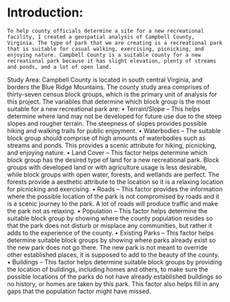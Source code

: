 # Introduction:
	To help county officials determine a site for a new recreational facility, I created a geospatial analysis of Campbell County, Virginia. The type of park that we are creating is a recreational park that is suitable for casual walking, exercising, picnicking, and enjoying nature. Campbell County is a suitable county for a new recreational park because it has slight elevation, plenty of streams and ponds, and a lot of open land.
Study Area:
Campbell County is located in south central Virginia, and borders the Blue Ridge Mountains. The county study area comprises of thirty-seven census block groups, which is the primary unit of analysis for this project. The variables that determine which block group is the most suitable for a new recreational park are: 
•	Terrain/Slope – This helps determine where land may not be developed for future use due to the steep slopes and rougher terrain. The steepness of slopes provides possible hiking and walking trails for public enjoyment. 
•	Waterbodies – The suitable block group should comprise of high amounts of waterbodies such as streams and ponds. This provides a scenic attribute for hiking, picnicking, and enjoying nature. 
•	Land Cover – This factor helps determine which block group has the desired type of land for a new recreational park. Block groups with developed land or with agriculture usage is less desirable, while block groups with open water, forests, and wetlands are perfect. The forests provide a aesthetic attribute to the location so it is a relaxing location for picnicking and exercising. 
•	Roads – This factor provides the information where the possible location of the park is not compromised by roads and it is a scenic journey to the park. A lot of roads will produce traffic and make the park not as relaxing.
•	Population – This factor helps determine the suitable block group by showing where the county population resides so that the park does not disturb or misplace any communities, but rather it adds to the experience of the county. 
•	Existing Parks – This factor helps determine suitable block groups by showing where parks already exist so the new park does not go there. The new park is not meant to override other established places, it is supposed to add to the beauty of the county. 
•	Buildings – This factor helps determine suitable block groups by providing the location of buildings, including homes and others, to make sure the possible locations of the parks do not have already established buildings so no history, or homes are taken by this park. This factor also helps fill in any gaps that the population factor might have missed.

